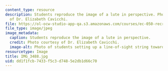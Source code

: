 ```yaml
---
content_type: resource
description: Students reproduce the image of a lute in perspective. Photo courtesy
  of Dr. Elizabeth Cavicchi.
file: https://ol-ocw-studio-app-qa.s3.amazonaws.com/courses/ec-050-recreate-experiments-from-history-inform-the-future-from-the-past-galileo-january-iap-2010/dd1f1fcb7433f5c3d7485e2db1d66c70_IMG_3488.jpg
file_type: image/jpeg
image_metadata:
  caption: Students reproduce the image of a lute in perspective.
  credit: Photo courtesy of Dr. Elizabeth Cavicchi.
  image-alt: Photo of students setting up a line-of-sight string toward a lute.
resourcetype: Image
title: IMG_3488.jpg
uid: dd1f1fcb-7433-f5c3-d748-5e2db1d66c70
---
```

